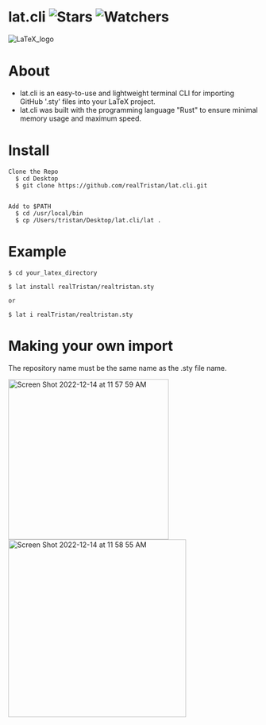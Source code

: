 # lat.cli ![Stars](https://img.shields.io/github/stars/realTristan/lat.cli?color=brightgreen) ![Watchers](https://img.shields.io/github/watchers/realTristan/lat.cli?label=Watchers)
![LaTeX_logo](https://user-images.githubusercontent.com/75189508/207660487-afff32e3-9ac2-474e-b3b2-36572537e272.png)

# About
- lat.cli is an easy-to-use and lightweight terminal CLI for importing GitHub '.sty' files into your LaTeX project.
- lat.cli was built with the programming language "Rust" to ensure minimal memory usage and maximum speed.

# Install
```
Clone the Repo
  $ cd Desktop
  $ git clone https://github.com/realTristan/lat.cli.git


Add to $PATH
  $ cd /usr/local/bin
  $ cp /Users/tristan/Desktop/lat.cli/lat .
```

# Example
```
$ cd your_latex_directory

$ lat install realTristan/realtristan.sty

or

$ lat i realTristan/realtristan.sty
```


# Making your own import
The repository name must be the same name as the .sty file name.

<img width="323" alt="Screen Shot 2022-12-14 at 11 57 59 AM" src="https://user-images.githubusercontent.com/75189508/207659388-222be577-aeee-43f3-93e4-13fa8b4a0995.png">
<img width="358" alt="Screen Shot 2022-12-14 at 11 58 55 AM" src="https://user-images.githubusercontent.com/75189508/207659400-18a60ed8-715d-44fb-9b21-1bb8e79a759a.png">
